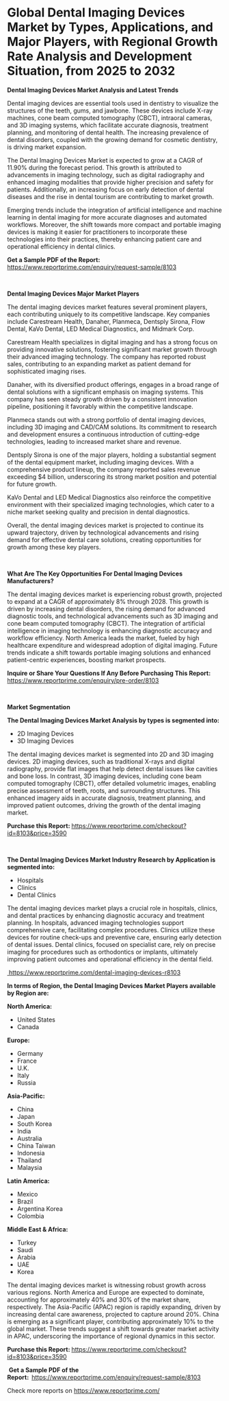 <p><h1>Global Dental Imaging Devices Market by Types, Applications, and Major Players, with Regional Growth Rate Analysis and Development Situation, from 2025 to 2032</h1></p><p><strong>Dental Imaging Devices Market Analysis and Latest Trends</strong></p>
<p><p>Dental imaging devices are essential tools used in dentistry to visualize the structures of the teeth, gums, and jawbone. These devices include X-ray machines, cone beam computed tomography (CBCT), intraoral cameras, and 3D imaging systems, which facilitate accurate diagnosis, treatment planning, and monitoring of dental health. The increasing prevalence of dental disorders, coupled with the growing demand for cosmetic dentistry, is driving market expansion.</p><p>The Dental Imaging Devices Market is expected to grow at a CAGR of 11.90% during the forecast period. This growth is attributed to advancements in imaging technology, such as digital radiography and enhanced imaging modalities that provide higher precision and safety for patients. Additionally, an increasing focus on early detection of dental diseases and the rise in dental tourism are contributing to market growth. </p><p>Emerging trends include the integration of artificial intelligence and machine learning in dental imaging for more accurate diagnoses and automated workflows. Moreover, the shift towards more compact and portable imaging devices is making it easier for practitioners to incorporate these technologies into their practices, thereby enhancing patient care and operational efficiency in dental clinics.</p></p>
<p><strong>Get a Sample PDF of the Report:&nbsp;</strong> <a href="https://www.reportprime.com/enquiry/request-sample/8103?utm_campaign=2457&utm_medium=2&utm_source=Github&utm_content=ia&utm_term=19032025&utm_id=dental-imaging-devices">https://www.reportprime.com/enquiry/request-sample/8103</a></p>
<p>&nbsp;</p>
<p><strong>Dental Imaging Devices Major Market Players</strong></p>
<p><p>The dental imaging devices market features several prominent players, each contributing uniquely to its competitive landscape. Key companies include Carestream Health, Danaher, Planmeca, Dentsply Sirona, Flow Dental, KaVo Dental, LED Medical Diagnostics, and Midmark Corp.</p><p>Carestream Health specializes in digital imaging and has a strong focus on providing innovative solutions, fostering significant market growth through their advanced imaging technology. The company has reported robust sales, contributing to an expanding market as patient demand for sophisticated imaging rises.</p><p>Danaher, with its diversified product offerings, engages in a broad range of dental solutions with a significant emphasis on imaging systems. This company has seen steady growth driven by a consistent innovation pipeline, positioning it favorably within the competitive landscape.</p><p>Planmeca stands out with a strong portfolio of dental imaging devices, including 3D imaging and CAD/CAM solutions. Its commitment to research and development ensures a continuous introduction of cutting-edge technologies, leading to increased market share and revenue.</p><p>Dentsply Sirona is one of the major players, holding a substantial segment of the dental equipment market, including imaging devices. With a comprehensive product lineup, the company reported sales revenue exceeding $4 billion, underscoring its strong market position and potential for future growth.</p><p>KaVo Dental and LED Medical Diagnostics also reinforce the competitive environment with their specialized imaging technologies, which cater to a niche market seeking quality and precision in dental diagnostics.</p><p>Overall, the dental imaging devices market is projected to continue its upward trajectory, driven by technological advancements and rising demand for effective dental care solutions, creating opportunities for growth among these key players.</p></p>
<p>&nbsp;</p>
<p><strong>What Are The Key Opportunities For Dental Imaging Devices Manufacturers?</strong></p>
<p><p>The dental imaging devices market is experiencing robust growth, projected to expand at a CAGR of approximately 8% through 2028. This growth is driven by increasing dental disorders, the rising demand for advanced diagnostic tools, and technological advancements such as 3D imaging and cone beam computed tomography (CBCT). The integration of artificial intelligence in imaging technology is enhancing diagnostic accuracy and workflow efficiency. North America leads the market, fueled by high healthcare expenditure and widespread adoption of digital imaging. Future trends indicate a shift towards portable imaging solutions and enhanced patient-centric experiences, boosting market prospects.</p></p>
<p><strong>Inquire or Share Your Questions If Any Before Purchasing This Report:</strong> <a href="https://www.reportprime.com/enquiry/pre-order/8103?utm_campaign=2457&utm_medium=2&utm_source=Github&utm_content=ia&utm_term=19032025&utm_id=dental-imaging-devices">https://www.reportprime.com/enquiry/pre-order/8103</a></p>
<p>&nbsp;</p>
<p><strong>Market Segmentation</strong></p>
<p><strong>The Dental Imaging Devices Market Analysis by types is segmented into:</strong></p>
<p><ul><li>2D Imaging Devices</li><li>3D Imaging Devices</li></ul></p>
<p><p>The dental imaging devices market is segmented into 2D and 3D imaging devices. 2D imaging devices, such as traditional X-rays and digital radiography, provide flat images that help detect dental issues like cavities and bone loss. In contrast, 3D imaging devices, including cone beam computed tomography (CBCT), offer detailed volumetric images, enabling precise assessment of teeth, roots, and surrounding structures. This enhanced imagery aids in accurate diagnosis, treatment planning, and improved patient outcomes, driving the growth of the dental imaging market.</p></p>
<p><strong>Purchase this Report:&nbsp;</strong><a href="https://www.reportprime.com/checkout?id=8103&price=3590&utm_campaign=2457&utm_medium=2&utm_source=Github&utm_content=ia&utm_term=19032025&utm_id=dental-imaging-devices">https://www.reportprime.com/checkout?id=8103&price=3590</a></p>
<p>&nbsp;</p>
<p><strong>The Dental Imaging Devices Market Industry Research by Application is segmented into:</strong></p>
<p><ul><li>Hospitals</li><li>Clinics</li><li>Dental Clinics</li></ul></p>
<p><p>The dental imaging devices market plays a crucial role in hospitals, clinics, and dental practices by enhancing diagnostic accuracy and treatment planning. In hospitals, advanced imaging technologies support comprehensive care, facilitating complex procedures. Clinics utilize these devices for routine check-ups and preventive care, ensuring early detection of dental issues. Dental clinics, focused on specialist care, rely on precise imaging for procedures such as orthodontics or implants, ultimately improving patient outcomes and operational efficiency in the dental field.</p></p>
<p><a href="https://www.reportprime.com/dental-imaging-devices-r8103?utm_campaign=2457&utm_medium=2&utm_source=Github&utm_content=ia&utm_term=19032025&utm_id=dental-imaging-devices">&nbsp;https://www.reportprime.com/dental-imaging-devices-r8103</a></p>
<p><strong>In terms of Region, the Dental Imaging Devices Market Players available by Region are:</strong></p>
<p>
    <p> <strong> North America: </strong>
        <ul>
            <li>United States</li>
            <li>Canada</li>
        </ul>
        </p> 
    <p> <strong> Europe: </strong>
        <ul>
            <li>Germany</li>
            <li>France</li>
            <li>U.K.</li>
            <li>Italy</li>
            <li>Russia</li>
        </ul>
        </p> 
    <p> <strong> Asia-Pacific: </strong>
        <ul>
            <li>China</li>
            <li>Japan</li>
            <li>South Korea</li>
            <li>India</li>
            <li>Australia</li>
            <li>China Taiwan</li>
            <li>Indonesia</li>
            <li>Thailand</li>
            <li>Malaysia</li>
        </ul>
        </p> 
    <p> <strong> Latin America: </strong>
        <ul>
            <li>Mexico</li>
            <li>Brazil</li>
            <li>Argentina Korea</li>
            <li>Colombia</li>
        </ul>
        </p> 
    <p> <strong> Middle East & Africa: </strong>
        <ul>
            <li>Turkey</li>
            <li>Saudi</li>
            <li>Arabia</li>
            <li>UAE</li>
            <li>Korea</li>
        </ul>
    </p>
    </p>
<p><p>The dental imaging devices market is witnessing robust growth across various regions. North America and Europe are expected to dominate, accounting for approximately 40% and 30% of the market share, respectively. The Asia-Pacific (APAC) region is rapidly expanding, driven by increasing dental care awareness, projected to capture around 20%. China is emerging as a significant player, contributing approximately 10% to the global market. These trends suggest a shift towards greater market activity in APAC, underscoring the importance of regional dynamics in this sector.</p></p>
<p><strong>Purchase this Report: </strong><a href="https://www.reportprime.com/checkout?id=8103&price=3590&utm_campaign=2457&utm_medium=2&utm_source=Github&utm_content=ia&utm_term=19032025&utm_id=dental-imaging-devices">https://www.reportprime.com/checkout?id=8103&price=3590</a></p>
<p>&nbsp;<strong>Get a Sample PDF of the Report:&nbsp;&nbsp;</strong><a href="https://www.reportprime.com/enquiry/request-sample/8103?utm_campaign=2457&utm_medium=2&utm_source=Github&utm_content=ia&utm_term=19032025&utm_id=dental-imaging-devices">https://www.reportprime.com/enquiry/request-sample/8103</a></p>
<p><strong></strong></p>
<p>Check more reports on <a href="https://www.reportprime.com/?utm_campaign=2457&utm_medium=2&utm_source=Github&utm_content=ia&utm_term=19032025&utm_id=dental-imaging-devices">https://www.reportprime.com/</a></p>